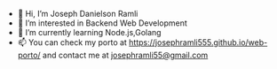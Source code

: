 - 👋 Hi, I’m Joseph Danielson Ramli
- 👀 I’m interested in Backend Web Development
- 🌱 I’m currently learning Node.js,Golang
- 📫 You can check my porto at https://josephramli555.github.io/web-porto/ and contact me at josephramli55@gmail.com

<!---
josephramli555/josephramli555 is a ✨ special ✨ repository because its `README.md` (this file) appears on your GitHub profile.
You can click the Preview link to take a look at your changes.
--->
